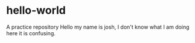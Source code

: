 # hello-world
A practice repository 
Hello my name is josh,
I don't know what I am
doing here it is confusing.
